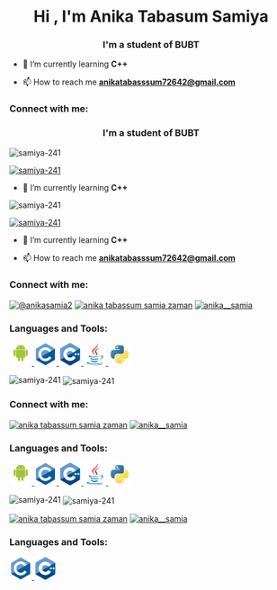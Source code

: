 <h1 align="center">Hi , I'm Anika Tabasum Samiya</h1>
<h3 align="center">I'm a student of BUBT</h3>

- 🌱 I’m currently learning **C++**

- 📫 How to reach me **anikatabasssum72642@gmail.com**

<h3 align="left">Connect with me:</h3>

<h3 align="center">I'm a student of BUBT</h3>

<p align="left"> <img src="https://komarev.com/ghpvc/?username=samiya-241&label=Profile%20views&color=0e75b6&style=flat" alt="samiya-241" /> </p>

<p align="left"> <a href="https://github.com/ryo-ma/github-profile-trophy"><img src="https://github-profile-trophy.vercel.app/?username=samiya-241" alt="samiya-241" /></a> </p>

- 🌱 I’m currently learning **C++**
<p align="left"> <img src="https://komarev.com/ghpvc/?username=samiya-241&label=Profile%20views&color=0e75b6&style=flat" alt="samiya-241" /> </p>

<p align="left"> <a href="https://github.com/ryo-ma/github-profile-trophy"><img src="https://github-profile-trophy.vercel.app/?username=samiya-241" alt="samiya-241" /></a> </p>

- 🌱 I’m currently learning **C++**

- 📫 How to reach me **anikatabasssum72642@gmail.com**

<h3 align="left">Connect with me:</h3>
<p align="left">
<a href="https://twitter.com/@anikasamia2" target="blank"><img align="center" src="https://raw.githubusercontent.com/rahuldkjain/github-profile-readme-generator/master/src/images/icons/Social/twitter.svg" alt="@anikasamia2" height="30" width="40" /></a>
<a href="https://fb.com/anika tabassum samia zaman" target="blank"><img align="center" src="https://raw.githubusercontent.com/rahuldkjain/github-profile-readme-generator/master/src/images/icons/Social/facebook.svg" alt="anika tabassum samia zaman" height="30" width="40" /></a>
<a href="https://instagram.com/anika__samia" target="blank"><img align="center" src="https://raw.githubusercontent.com/rahuldkjain/github-profile-readme-generator/master/src/images/icons/Social/instagram.svg" alt="anika__samia" height="30" width="40" /></a>
</p>

<h3 align="left">Languages and Tools:</h3>
<p align="left"> <a href="https://developer.android.com" target="_blank" rel="noreferrer"> <img src="https://raw.githubusercontent.com/devicons/devicon/master/icons/android/android-original-wordmark.svg" alt="android" width="40" height="40"/> </a> <a href="https://www.cprogramming.com/" target="_blank" rel="noreferrer"> <img src="https://raw.githubusercontent.com/devicons/devicon/master/icons/c/c-original.svg" alt="c" width="40" height="40"/> </a> <a href="https://www.w3schools.com/cpp/" target="_blank" rel="noreferrer"> <img src="https://raw.githubusercontent.com/devicons/devicon/master/icons/cplusplus/cplusplus-original.svg" alt="cplusplus" width="40" height="40"/> </a> <a href="https://www.java.com" target="_blank" rel="noreferrer"> <img src="https://raw.githubusercontent.com/devicons/devicon/master/icons/java/java-original.svg" alt="java" width="40" height="40"/> </a> <a href="https://www.python.org" target="_blank" rel="noreferrer"> <img src="https://raw.githubusercontent.com/devicons/devicon/master/icons/python/python-original.svg" alt="python" width="40" height="40"/> </a> </p>

<p><img align="left" src="https://github-readme-stats.vercel.app/api/top-langs?username=samiya-241&show_icons=true&locale=en&layout=compact" alt="samiya-241" /></p>

<p>&nbsp;<img align="center" src="https://github-readme-stats.vercel.app/api?username=samiya-241&show_icons=true&locale=en" alt="samiya-241" /></p>


<h3 align="left">Connect with me:</h3>
<p align="left">
<a href="https://fb.com/anika tabassum samia zaman" target="blank"><img align="center" src="https://raw.githubusercontent.com/rahuldkjain/github-profile-readme-generator/master/src/images/icons/Social/facebook.svg" alt="anika tabassum samia zaman" height="30" width="40" /></a>
<a href="https://instagram.com/anika__samia" target="blank"><img align="center" src="https://raw.githubusercontent.com/rahuldkjain/github-profile-readme-generator/master/src/images/icons/Social/instagram.svg" alt="anika__samia" height="30" width="40" /></a>
</p>

<h3 align="left">Languages and Tools:</h3>
<p align="left"> <a href="https://developer.android.com" target="_blank" rel="noreferrer"> <img src="https://raw.githubusercontent.com/devicons/devicon/master/icons/android/android-original-wordmark.svg" alt="android" width="40" height="40"/> </a> <a href="https://www.cprogramming.com/" target="_blank" rel="noreferrer"> <img src="https://raw.githubusercontent.com/devicons/devicon/master/icons/c/c-original.svg" alt="c" width="40" height="40"/> </a> <a href="https://www.w3schools.com/cpp/" target="_blank" rel="noreferrer"> <img src="https://raw.githubusercontent.com/devicons/devicon/master/icons/cplusplus/cplusplus-original.svg" alt="cplusplus" width="40" height="40"/> </a> <a href="https://www.java.com" target="_blank" rel="noreferrer"> <img src="https://raw.githubusercontent.com/devicons/devicon/master/icons/java/java-original.svg" alt="java" width="40" height="40"/> </a> <a href="https://www.python.org" target="_blank" rel="noreferrer"> <img src="https://raw.githubusercontent.com/devicons/devicon/master/icons/python/python-original.svg" alt="python" width="40" height="40"/> </a> </p>

<p><img align="left" src="https://github-readme-stats.vercel.app/api/top-langs?username=samiya-241&show_icons=true&locale=en&layout=compact" alt="samiya-241" /></p>

<p>&nbsp;<img align="center" src="https://github-readme-stats.vercel.app/api?username=samiya-241&show_icons=true&locale=en" alt="samiya-241" /></p>

<p align="left">
<a href="https://fb.com/anika tabassum samia zaman" target="blank"><img align="center" src="https://raw.githubusercontent.com/rahuldkjain/github-profile-readme-generator/master/src/images/icons/Social/facebook.svg" alt="anika tabassum samia zaman" height="30" width="40" /></a>
<a href="https://instagram.com/anika__samia" target="blank"><img align="center" src="https://raw.githubusercontent.com/rahuldkjain/github-profile-readme-generator/master/src/images/icons/Social/instagram.svg" alt="anika__samia" height="30" width="40" /></a>
</p>

<h3 align="left">Languages and Tools:</h3>
<p align="left"> <a href="https://www.cprogramming.com/" target="_blank" rel="noreferrer"> <img src="https://raw.githubusercontent.com/devicons/devicon/master/icons/c/c-original.svg" alt="c" width="40" height="40"/> </a> <a href="https://www.w3schools.com/cpp/" target="_blank" rel="noreferrer"> <img src="https://raw.githubusercontent.com/devicons/devicon/master/icons/cplusplus/cplusplus-original.svg" alt="cplusplus" width="40" height="40"/> </a> </p>

